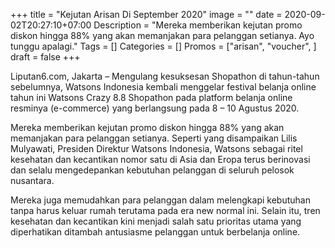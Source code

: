 +++
title = "Kejutan Arisan Di September 2020"
image = ""
date = 2020-09-02T20:27:10+07:00
Description = "Mereka memberikan kejutan promo diskon hingga 88% yang akan memanjakan para pelanggan setianya. Ayo tunggu apalagi."
Tags = []
Categories = []
Promos = ["arisan", "voucher", ]
draft = false
+++

Liputan6.com, Jakarta – Mengulang kesuksesan Shopathon di tahun-tahun sebelumnya, Watsons Indonesia kembali menggelar festival belanja online tahun ini Watsons Crazy 8.8 Shopathon pada platform belanja online resminya (e-commerce) yang berlangsung pada 8 – 10 Agustus 2020.

Mereka memberikan kejutan promo diskon hingga 88% yang akan memanjakan para pelanggan setianya. Seperti yang disampaikan Lilis Mulyawati, Presiden Direktur Watsons Indonesia, Watsons sebagai ritel kesehatan dan kecantikan nomor satu di Asia dan Eropa terus berinovasi dan selalu mengedepankan kebutuhan pelanggan di seluruh pelosok nusantara.

Mereka juga memudahkan para pelanggan dalam melengkapi kebutuhan tanpa harus keluar rumah terutama pada era new normal ini. Selain itu, tren kesehatan dan kecantikan kini menjadi salah satu prioritas utama yang diperhatikan ditambah antusiasme pelanggan untuk berbelanja online.